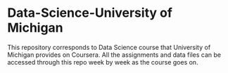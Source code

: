 # Data-Science-University of Michigan

This repository corresponds to Data Science course that University of Michigan provides on Coursera. All the assignments and data files can be accessed through this repo week by week as the course goes on.